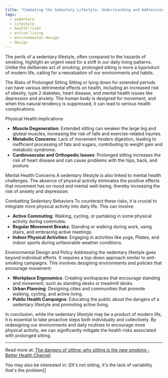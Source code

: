 ```yaml
---
title: "Combating the Sedentary Lifestyle: Understanding and Addressing the Risks of Prolonged Sitting"
tags:
  - sedentary
  - lifestyle
  - health-risks
  - active-living
  - environmental-design
  - design
---
```

The perils of a sedentary lifestyle, often compared to the hazards of smoking, highlight an urgent need for a shift in our daily living patterns. Unlike the deliberate act of smoking, prolonged sitting is more a byproduct of modern life, calling for a reevaluation of our environments and habits.

The Risks of Prolonged Sitting Sitting or lying down for extended periods can have various detrimental effects on health, including an increased risk of obesity, type 2 diabetes, heart disease, and mental health issues like depression and anxiety. The human body is designed for movement, and when this natural tendency is suppressed, it can lead to serious health complications.

Physical Health Implications

- **Muscle Degeneration**: Extended sitting can weaken the large leg and gluteal muscles, increasing the risk of falls and exercise-related injuries.
- **Metabolic Concerns**: Lack of movement hinders digestion, leading to inefficient processing of fats and sugars, contributing to weight gain and metabolic syndrome.
- **Cardiovascular and Orthopedic Issues**: Prolonged sitting increases the risk of heart disease and can cause problems with the hips, back, and posture.

Mental Health Concerns A sedentary lifestyle is also linked to mental health challenges. The absence of physical activity eliminates the positive effects that movement has on mood and mental well-being, thereby increasing the risk of anxiety and depression.

Combatting Sedentary Behaviors To counteract these risks, it is crucial to integrate more physical activity into daily life. This can involve:

- **Active Commuting**: Walking, cycling, or partaking in some physical activity during commutes.
- **Regular Movement Breaks**: Standing or walking during work, using stairs, and embracing active meetings.
- **Indoor Physical Activities**: Engaging in activities like yoga, Pilates, and indoor sports during unfavorable weather conditions.

Environmental Design and Policy Addressing the sedentary lifestyle goes beyond individual efforts. It requires a top-down approach similar to anti-smoking campaigns. This involves designing environments and policies that encourage movement:

- **Workplace Ergonomics**: Creating workspaces that encourage standing and movement, such as standing desks or treadmill desks.
- **Urban Planning**: Designing cities and communities that promote walking, cycling, and active living.
- **Public Health Campaigns**: Educating the public about the dangers of a sedentary lifestyle and promoting active living.

In conclusion, while the sedentary lifestyle may be a product of modern life, it is essential to take proactive steps both individually and collectively. By redesigning our environments and daily routines to encourage more physical activity, we can significantly mitigate the health risks associated with prolonged sitting.

----

Read more at: [The dangers of sitting: why sitting is the new smoking - Better Health Channel](https://www.betterhealth.vic.gov.au/health/healthyliving/the-dangers-of-sitting)

You may also be interested in: [[It's not sitting, it's the lack of variability that's the problem]]